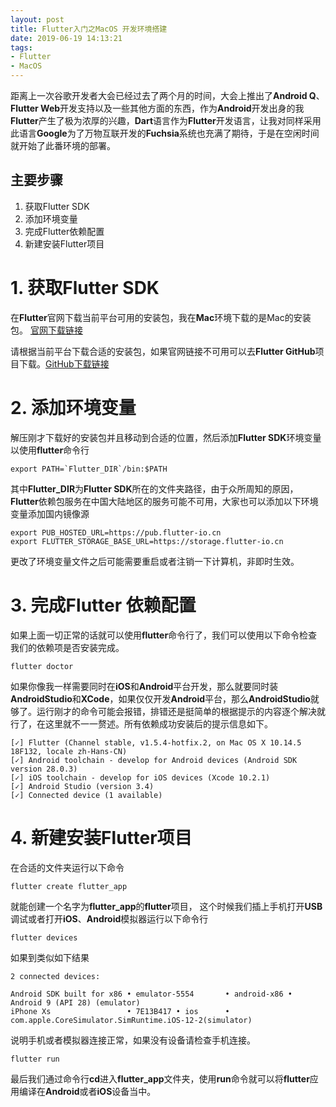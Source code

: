 ```yaml
---
layout: post
title: Flutter入门之MacOS 开发环境搭建
date: 2019-06-19 14:13:21
tags:
- Flutter
- MacOS
---
```


距离上一次谷歌开发者大会已经过去了两个月的时间，大会上推出了**Android Q**、**Flutter Web**开发支持以及一些其他方面的东西，作为**Android**开发出身的我**Flutter**产生了极为浓厚的兴趣，**Dart**语言作为**Flutter**开发语言，让我对同样采用此语言**Google**为了万物互联开发的**Fuchsia**系统也充满了期待，于是在空闲时间就开始了此番环境的部署。
<!-- more -->

## 主要步骤
1. 获取Flutter SDK
2. 添加环境变量
3. 完成Flutter依赖配置
4. 新建安装Flutter项目

# 1. 获取Flutter SDK
在**Flutter**官网下载当前平台可用的安装包，我在**Mac**环境下载的是Mac的安装包。 [官网下载链接](https://flutter.dev/docs/development/tools/sdk/releases)

请根据当前平台下载合适的安装包，如果官网链接不可用可以去**Flutter GitHub**项目下载。[GitHub下载链接](https://github.com/flutter/flutter/releases)

# 2. 添加环境变量
解压刚才下载好的安装包并且移动到合适的位置，然后添加**Flutter SDK**环境变量以使用**flutter**命令行
```
export PATH=`Flutter_DIR`/bin:$PATH
```
其中**Flutter_DIR**为**Flutter SDK**所在的文件夹路径，由于众所周知的原因，**Flutter**依赖包服务在中国大陆地区的服务可能不可用，大家也可以添加以下环境变量添加国内镜像源
```
export PUB_HOSTED_URL=https://pub.flutter-io.cn
export FLUTTER_STORAGE_BASE_URL=https://storage.flutter-io.cn
```
更改了环境变量文件之后可能需要重启或者注销一下计算机，非即时生效。
# 3. 完成Flutter 依赖配置
如果上面一切正常的话就可以使用**flutter**命令行了，我们可以使用以下命令检查我们的依赖项是否安装完成。
```
flutter doctor
```
如果你像我一样需要同时在**iOS**和**Android**平台开发，那么就要同时装**AndroidStudio**和**XCode**，如果仅仅开发**Android**平台，那么**AndroidStudio**就够了。运行刚才的命令可能会报错，排错还是挺简单的根据提示的内容逐个解决就行了，在这里就不一一赘述。所有依赖成功安装后的提示信息如下。
```
[✓] Flutter (Channel stable, v1.5.4-hotfix.2, on Mac OS X 10.14.5 18F132, locale zh-Hans-CN)
[✓] Android toolchain - develop for Android devices (Android SDK version 28.0.3)
[✓] iOS toolchain - develop for iOS devices (Xcode 10.2.1)
[✓] Android Studio (version 3.4)
[✓] Connected device (1 available)
```
# 4. 新建安装Flutter项目
在合适的文件夹运行以下命令
```
flutter create flutter_app
```
就能创建一个名字为**flutter_app**的**flutter**项目，
这个时候我们插上手机打开**USB**调试或者打开**iOS**、**Android**模拟器运行以下命令行
```
flutter devices
```
如果到类似如下结果
```
2 connected devices:

Android SDK built for x86 • emulator-5554       • android-x86 • Android 9 (API 28) (emulator)
iPhone Xs                 • 7E13B417 • ios      • com.apple.CoreSimulator.SimRuntime.iOS-12-2(simulator)
```
说明手机或者模拟器连接正常，如果没有设备请检查手机连接。
```
flutter run
```
最后我们通过命令行**cd**进入**flutter_app**文件夹，使用**run**命令就可以将**flutter**应用编译在**Android**或者**iOS**设备当中。

